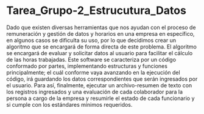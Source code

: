 # Tarea_Grupo-2_Estrucutura_Datos

Dado que existen diversas herramientas que nos ayudan con el proceso de remuneración y gestión de datos y horarios en una empresa en específico, en algunos casos se dificulta su uso, por lo que decidimos crear un algoritmo que se encargará de forma directa de este problema. El algoritmo se encargará de evaluar y solicitar datos al usuario para facilitar el cálculo de las horas trabajadas. Este software se caracteriza por un código conformado por partes, implementando estructuras y funciones principalmente; el cuál conforme vaya avanzando en la ejecución del código, irá guardando los datos correspondientes que serán ingresados por el usuario. Para así, finalmente, ejecutar un archivo-resumen de texto con los registros ingresados y una evaluación de cada colaborador para la persona a cargo de la empresa y resumirle el estado de cada funcionario y si cumple con los estándares mínimos requeridos.   
